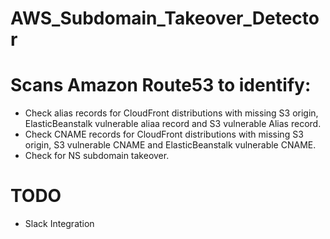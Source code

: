# AWS_Subdomain_Takeover_Detector

# Scans Amazon Route53 to identify:
* Check alias records for CloudFront distributions with missing S3 origin, ElasticBeanstalk vulnerable aliaa record and S3 vulnerable Alias record.
* Check CNAME records for CloudFront distributions with missing S3 origin, S3 vulnerable CNAME and ElasticBeanstalk vulnerable CNAME.
* Check for NS subdomain takeover.

# TODO
* Slack Integration



